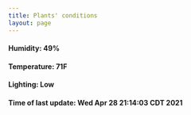 ```yaml
---
title: Plants' conditions
layout: page
---
```



#### Humidity: 49%
#### Temperature: 71F
#### Lighting: Low
#### Time of last update: Wed Apr 28 21:14:03 CDT 2021
